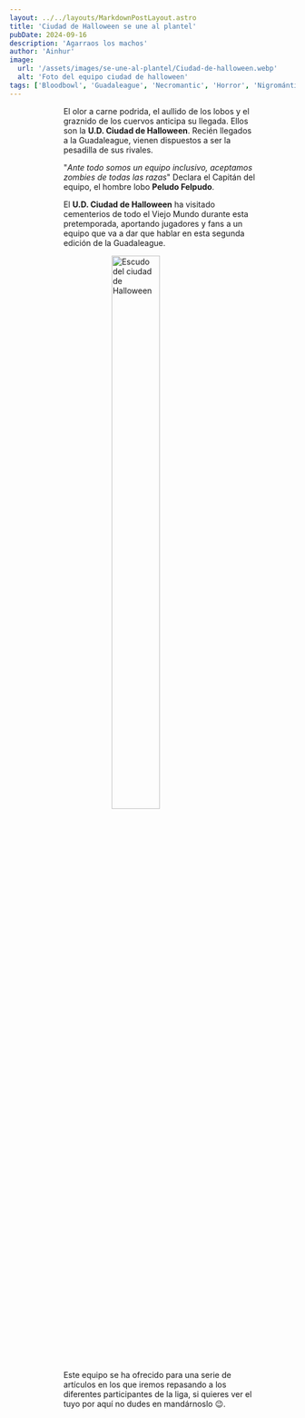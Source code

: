 ```yaml
---
layout: ../../layouts/MarkdownPostLayout.astro
title: 'Ciudad de Halloween se une al plantel'
pubDate: 2024-09-16
description: 'Agarraos los machos'
author: 'Ainhur'
image:
  url: '/assets/images/se-une-al-plantel/Ciudad-de-halloween.webp'
  alt: 'Foto del equipo ciudad de halloween'
tags: ['Bloodbowl', 'Guadaleague', 'Necromantic', 'Horror', 'Nigrománticos']
---
```


El olor a carne podrida, el aullido de los lobos y el graznido de los cuervos anticipa su llegada. Ellos son la **U.D. Ciudad de Halloween**. Recién llegados a la Guadaleague, vienen dispuestos a ser la pesadilla de sus rivales.

"_Ante todo somos un equipo inclusivo, aceptamos zombies de todas las razas_" Declara el Capitán del equipo, el hombre lobo **Peludo Felpudo**.

El **U.D. Ciudad de Halloween** ha visitado cementerios de todo el Viejo Mundo durante esta pretemporada, aportando jugadores y fans a un equipo que va a dar que hablar en esta segunda edición de la Guadaleague.

![Escudo del ciudad de Halloween](/assets/images/se-une-al-plantel/buenrris-escudo.webp)

Este equipo se ha ofrecido para una serie de artículos en los que iremos repasando a los diferentes participantes de la liga, si quieres ver el tuyo por aquí no dudes en mandárnoslo 😉.

<style>
   table {
      display:block;
      max-width:600px;
      overflow-x:auto;
    }
    td,th {
      border: 1px solid #fff;
    }
    table,td {
      padding: 0.5em;
    }
    a {
      color: red;
      text-decoration: none;
    }
    img{
      width:100%
    }
    .full-w-center-content{
      width:100%;
      display:flex;
      justify-content:center;
    }
    audio {
      width:90%
    }
    @media screen and (min-width: 636px) {
      table {
        max-width:100%;
        overflow-x:auto
      }
      img {
        width:50%;
        margin-left:25%;
      }

      img.big {
        width:100%;
      }

      h2,h3 {
        padding:0em 5em 0em 5em;
      }
      
      ul,li{
        margin-left: 3em;
        list-style:none;
      }
      h1 {
        text-align: center;
      }
      p {
        padding:0em 5em 0em 5em;
      }
      p {
        max-width: 90%;
        margin-left: 5%;
      }
      audio {
        width:70%
      }
    }
</style>
